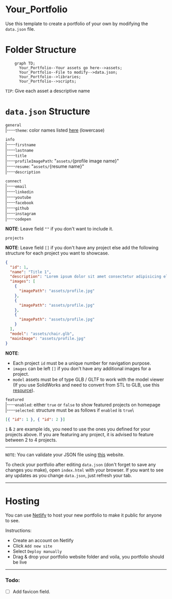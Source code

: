 # Your_Portfolio

Use this template to create a portfolio of your own by modifying the `data.json` file.

# Folder Structure

```mermaid
    graph TD;
      Your_Portfolio--Your assets go here-->assets;
      Your_Portfolio--File to modify-->data.json;
      Your_Portfolio-->libraries;
      Your_Portfolio-->scripts;
```

`TIP`: Give each asset a descriptive name

# `data.json` Structure

`general`\
  |----`theme`: color names listed [here](https://tailwindcss.com/docs/customizing-colors) (lowercase)

`info`\
  |----`firstname`\
  |----`lastname`\
  |----`title`\
  |----`profileImagePath`: "`assets/`{profile image name}"\
  |----`resume`: "`assets/`{resume name}"\
  |----`description`

`connect`\
  |----`email`\
  |----`linkedin`\
  |----`youtube`\
  |----`facebook`\
  |----`github`\
  |----`instagram`\
  |----`codepen`

**NOTE**: Leave field `""` if you don't want to include it.

`projects`

**NOTE**: Leave field `[]` if you don't have any project else add the following structure for each project you want to showcase.

```json
{
  "id": 1,
  "name": "Title 1",
  "description": "Lorem ipsum dolor sit amet consectetur adipisicing elit. Libero aut fugit suscipit delectus culpa voluptatum iure fugiat.",
  "images": [
    {
      "imagePath": "assets/profile.jpg"
    },
    {
      "imagePath": "assets/profile.jpg"
    },
    {
      "imagePath": "assets/profile.jpg"
    }
  ],
  "model": "assets/chair.glb",
  "mainImage": "assets/profile.jpg"
}
```

**NOTE**:
- Each project `id` must be a unique number for navigation purpose.
- `images` can be left `[]` if you don't have any additional images for a project.
- `model` assets must be of type GLB / GLTF to work with the model viewer (If you use SolidWorks and need to convert from STL to GLB, use this [resource](https://myminifactory.github.io/stl2gltf/)).


`featured`\
  |----`enabled`: either `true` or `false` to show featured projects on homepage\
  |----`selected`: structure must be as follows if `enabled` is `true`\

  ```json
  [{ "id": 1 }, { "id": 2 }]
  ```
  `1` & `2` are example ids, you need to use the ones you defined for your projects above. If you are featuring any project, it is advised to feature between 2 to 4 projects.

---

`NOTE`: You can validate your JSON file using [this](https://jsonlint.com/) website.

To check your portfolio after editing `data.json` (don't forget to save any changes you make), open `index.html` with your browser. If you want to see any updates as you change `data.json`, just refresh your tab.

---

# Hosting

You can use [Netlify](https://www.netlify.com/) to host your new portfolio to make it public for anyone to see.

Instructions:
- Create an account on Netlify
- Click `Add new site`
- Select `Deploy manually`
- Drag & drop your portfolio website folder and voila, you portfolio should be live

---

### Todo:
- [ ] Add favicon field.